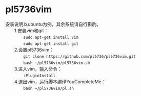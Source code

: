 # pl5736vim
安装说明以ubuntu为例，其余系统请自行斟酌。<br>
　　1.安装vim和git：<br>
　　　　```sudo apt-get install vim```<br>
　　　　```sudo apt-get install git```<br>
　　2.设置pl5736vim：<br>
　　　　```git clone https://github.com/pl5736/pl5736vim.git```<br>
　　　　```bash ~/pl5736vim/pl5736vim.sh```<br>
　　3.进入vim，输入命令：<br>
　　　　```:PluginInstall```<br>
　　4.退出vim，运行脚本编译YouCompleteMe：<br>
　　　　```bash ~/pl5736vim/pl.sh```<br>
